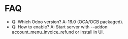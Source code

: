# FAQ

- Q: Which Odoo version? A: 16.0 (OCA/OCB packaged).
- Q: How to enable? A: Start server with --addon account_menu_invoice_refund or install in UI.
